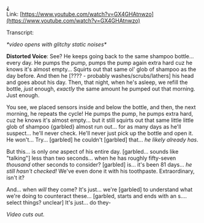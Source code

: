 **¿**  
Link: [https://www.youtube.com/watch?v=GX4GHAtnwzo](https://www.youtube.com/watch?v=GX4GHAtnwzo)

Transcript:

*\*video opens with glitchy static noises\**

**Distorted Voice**: See? He keeps going back to the same shampoo bottle... every day. He pumps the pump, pumps the pump again extra hard cuz he knows it's almost empty... Squirts out that same ol' glob of shampoo as the day before. And then he \[???? \- probably washes/scrubs/lathers\] his head and goes about his day. Then, that night, when he's asleep, we refill the bottle, *just* enough, *exactly* the same amount he pumped out that morning. Just enough.

You see, we placed sensors inside and below the bottle, and then, the next morning, he repeats the cycle\! He pumps the pump, he pumps extra hard, cuz he knows it's almost empty... but it still squirts out that same little little glob of shampoo {garbled} almost run out... for as many days as he'll suspect... he'll never check. He'll never just pick up the bottle and open it. He won't... Try... \[garbled\] he couldn't \[garbled\] that... *he likely already has*.

But this... is only *one* aspect of his entire day. \[garbled... sounds like "talking"\] less than two seconds... when he has roughly fifty-seven *thousand* other seconds to consider? \[garbled\] is... it's been 81 days... *he still hasn't checked\!* We've even done it with his toothpaste. Extraordinary, isn't it?

And... when *will* they come? It's just... we're \[garbled\] to understand what we're doing to counteract these... \[garbled, starts and ends with an s.... select things? unclear\] It's just... do they-

*Video cuts out.*